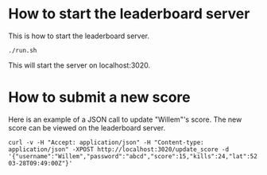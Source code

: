 # How to start the leaderboard server
This is how to start the leaderboard server.

    ./run.sh

This will start the server on localhost:3020.

# How to submit a new score
Here is an example of a JSON call to update "Willem"'s score.
The new score can be viewed on the leaderboard server. 

    curl -v -H "Accept: application/json" -H "Content-type: application/json" -XPOST http://localhost:3020/update_score -d '{"username":"Willem","password":"abcd","score":15,"kills":24,"lat":52.3,"long":3.9,"ping":"2013-03-28T09:49:00Z"}'
